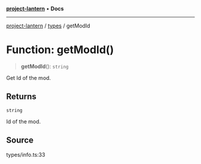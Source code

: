 [**project-lantern**](../../../README.md) • **Docs**

***

[project-lantern](../../../globals.md) / [types](../README.md) / getModId

# Function: getModId()

> **getModId**(): `string`

Get Id of the mod.

## Returns

`string`

Id of the mod.

## Source

types/info.ts:33
